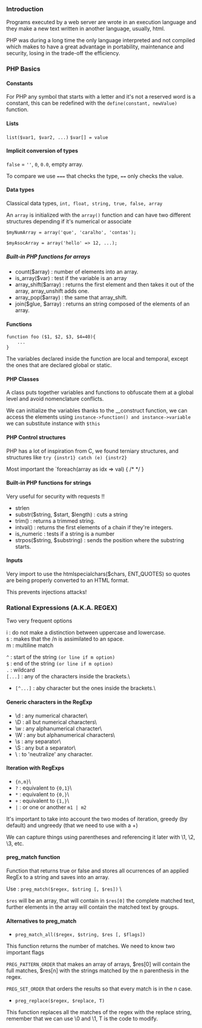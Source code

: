 ### Introduction

Programs executed by a web server are wrote in an execution language and they make a new text written in another language, usually, html.

PHP was during a long time the only language interpreted and not compiled which makes to have a great advantage in portability, maintenance  and security, losing in the trade-off the efficiency. 

### PHP Basics

#### Constants

For PHP any symbol that starts with a letter and it's not a reserved word is a constant, this can be redefined with the `define(constant, newValue)` function.

#### Lists

`list($var1, $var2, ...)`
`$var[] = value`

#### Implicit conversion of types

`false` = `''`, `0`, `0.0`, empty array.

To compare we use `===` that checks the type, ``==`` only checks the value.

#### Data types

Classical data types, `int, float, string, true, false, array`

An `array` is initialized with the `array()` function and can have two different structures depending if it's numerical or associate

~~~
$myNumArray = array('que', 'caralho', 'contas');

$myAsocArray = array('hello' => 12, ...);
~~~

##### Built-in PHP functions for arrays

- count($array) : number of elements into an array.
- is_array($var) : test if the variable is an array
- array_shift($array) : returns the first element and then takes it out of the array, array_unshift adds one.
- array_pop($array) : the same that array_shift.
- join($glue, $array) : returns an string composed of the elements of an array.


#### Functions

~~~
function foo ($1, $2, $3, $4=40){
    ...
}
~~~

The variables declared inside the function are local and temporal, except the ones that are declared global or static.


#### PHP Classes

A class puts together variables and functions to obfuscate them at a global level and avoid nomenclature conflicts.

We can initialize the variables thanks to the __construct function, we can access the elements using `instance->function() and instance->variable` we can substitute instance with `$this`

#### PHP Control structures

PHP has a lot of inspiration from C, we found terniary structures, and structures like `try {instr1} catch (e) {instr2}`

Most important the `foreach(array as idx => val) { /* */ }

#### Built-in PHP functions for strings

Very useful for security with requests !!

- strlen
- substr($string, $start, $length) : cuts a string
- trim() : returns a trimmed string.
- intval() : returns the first elements of a chain if they're integers.
- is_numeric : tests if a string is a number
- strpos($string, $substring) : sends the position where the substring starts.


#### Inputs

Very import to use the htmlspecialchars($chars, ENT_QUOTES) so quotes are being properly converted to an HTML format.

This prevents injections attacks!


### Rational Expressions (A.K.A. REGEX)

Two very frequent options

i : do not make a distinction between uppercase and lowercase.\
s : makes that the /n is assimilated to an space.\
m : multiline match

`^` : start of the string `(or line if m option)`\
`$` : end of the string `(or line if m option)`\
`.` : wildcard\
`[...]` : any of the characters inside the brackets.\

- `[^...]` : aby character but the ones inside the brackets.\

#### Generic characters in the RegExp

- \d : any numerical character\
- \D : all but numerical characters\
- \w : any alphanumerical character\
- \W : any but alphanumerical characters\
- \s : any separator\
- \S : any but a separator\
- \ : to 'neutralize' any character.
 
 #### Iteration with RegExps

-  `{n,m}`\
- `?` : equivalent to `{0,1}`\
- `*` : equivalent to `{0,}`\
- `+` : equivalent to `{1,}`\
- `|` : or one or another `m1 | m2`

It's important to take into account the two modes of iteration, greedy (by default) and ungreedy (that we need to use with a +)

We can capture things using parentheses and referencing it later with \1, \2, \3, etc.

#### preg_match function

Function that returns true or false and stores all ocurrences of an applied RegEx to a string and saves into an array.

Use : `preg_match($regex, $string [, $res])` \

`$res` will be an array, that will contain in `$res[0]` the complete matched text, further elements in the array will contain the matched text by groups.

#### Alternatives to preg_match

- `preg_match_all($regex, $string, $res [, $flags])`

This function returns the number of matches. We need to know two important flags 

`PREG_PATTERN_ORDER` that makes an array of arrays, $res[0] will contain the full matches, $res[n] with the strings matched by the n parenthesis in the regex.

`PREG_SET_ORDER` that orders the results so that every match is in the n case.

- `preg_replace($regex, $replace, T)` 

This function replaces all the matches of the regex with the replace string, remember that we can use \0 and \1, T is the code to modify.




 
